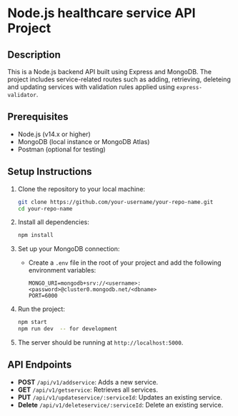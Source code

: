 # Node.js healthcare service API Project

## Description
This is a Node.js backend API built using Express and MongoDB. The project includes service-related routes such as adding, retrieving, deleteing and updating services with validation rules applied using `express-validator`.

## Prerequisites
- Node.js (v14.x or higher)
- MongoDB (local instance or MongoDB Atlas)
- Postman (optional for testing)

## Setup Instructions

1. Clone the repository to your local machine:
    ```bash
    git clone https://github.com/your-username/your-repo-name.git
    cd your-repo-name
    ```

2. Install all dependencies:
    ```bash
    npm install
    ```

3. Set up your MongoDB connection:
   - Create a `.env` file in the root of your project and add the following environment variables:
     ```plaintext
     MONGO_URI=mongodb+srv://<username>:<password>@cluster0.mongodb.net/<dbname>
     PORT=6000
     ```

4. Run the project:
    ```bash
    npm start
    npm run dev  -- for development
    ```

5. The server should be running at `http://localhost:5000`.

## API Endpoints

- **POST** `/api/v1/addservice`: Adds a new service.
- **GET** `/api/v1/getservice`: Retrieves all services.
- **PUT** `/api/v1/updateservice/:serviceId`: Updates an existing service.
- **Delete** `/api/v1/deleteservice/:serviceId`: Delete an existing service.
